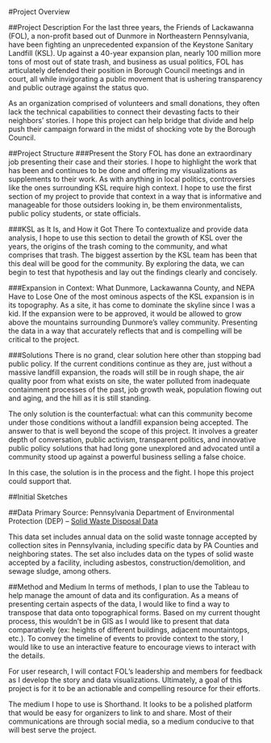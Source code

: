 #Project Overview

##Project Description
For the last three years, the Friends of Lackawanna (FOL), a non-profit based out of Dunmore in Northeastern Pennsylvania, have been fighting an unprecedented expansion of the Keystone Sanitary Landfill (KSL). Up against a 40-year expansion plan, nearly 100 million more tons of most out of state trash, and business as usual politics, FOL has articulately defended their position in Borough Council meetings and in court, all while invigorating a public movement that is ushering transparency and public outrage against the status quo.

As an organization comprised of volunteers and small donations, they often lack the technical capabilities to connect their devasting facts to their neighbors’ stories. I hope this project can help bridge that divide and help push their campaign forward in the midst of shocking vote by the Borough Council.

##Project Structure
###Present the Story
FOL has done an extraordinary job presenting their case and their stories. I hope to highlight the work that has been and continues to be done and offering my visualizations as supplements to their work. As with anything in local politics, controversies like the ones surrounding KSL require high context. I hope to use the first section of my project to provide that context in a way that is informative and manageable for those outsiders looking in, be them environmentalists, public policy students, or state officials.

###KSL as It Is, and How it Got There
To contextualize and provide data analysis, I hope to use this section to detail the growth of KSL over the years, the origins of the trash coming to the community, and what comprises that trash. The biggest assertion by the KSL team has been that this deal will be good for the community. By exploring the data, we can begin to test that hypothesis and lay out the findings clearly and concisely. 

###Expansion in Context: What Dunmore, Lackawanna County, and NEPA Have to Lose
One of the most ominous aspects of the KSL expansion is in its topography. As a site, it has come to dominate the skyline since I was a kid. If the expansion were to be approved, it would be allowed to grow above the mountains surrounding Dunmore’s valley community. Presenting the data in a way that accurately reflects that and is compelling will be critical to the project. 

###Solutions
There is no grand, clear solution here other than stopping bad public policy. If the current conditions continue as they are, just without a massive landfill expansion, the roads will still be in rough shape, the air quality poor from what exists on site, the water polluted from inadequate containment processes of the past, job growth weak, population flowing out and aging, and the hill as it is still standing. 

The only solution is the counterfactual: what can this community become under those conditions without a landfill expansion being accepted. The answer to that is well beyond the scope of this project. It involves a greater depth of conversation, public activism, transparent politics, and innovative public policy solutions that had long gone unexplored and advocated until a community stood up against a powerful business selling a false choice. 

In this case, the solution is in the process and the fight. I hope this project could support that.

##Initial Sketches



##Data
Primary Source: Pennsylvania Department of Environmental Protection (DEP) – [Solid Waste Disposal Data](http://www.depgreenport.state.pa.us/powerbiproxy/powerbi/Public/DEP/WM/PBI/Solid_Waste_Disposal_Information)

This data set includes annual data on the solid waste tonnage accepted by collection sites in Pennsylvania, including specific data by PA Counties and neighboring states. The set also includes data on the types of solid waste accepted by a facility, including asbestos, construction/demolition, and sewage sludge, among others. 

##Method and Medium
In terms of methods, I plan to use the Tableau to help manage the amount of data and its configuration. As a means of presenting certain aspects of the data, I would like to find a way to transpose that data onto topographical forms. Based on my current thought process, this wouldn’t be in GIS as I would like to present that data comparatively (ex: heights of different buildings, adjacent mountaintops, etc.). To convey the timeline of events to provide context to the story, I would like to use an interactive feature to encourage views to interact with the details.

For user research, I will contact FOL’s leadership and members for feedback as I develop the story and data visualizations. Ultimately, a goal of this project is for it to be an actionable and compelling resource for their efforts.

The medium I hope to use is Shorthand. It looks to be a polished platform that would be easy for organizers to link to and share. Most of their communications are through social media, so a medium conducive to that will best serve the project.
